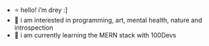 - ⭐️ hello! i’m drey :]
- 🧠 i am interested in programming, art, mental health, nature and introspection
- 🌱 i am currently learning the MERN stack with 100Devs

<!---
dreymotoh/dreymotoh is a ✨ special ✨ repository because its `README.md` (this file) appears on your GitHub profile.
You can click the Preview link to take a look at your changes.
--->
